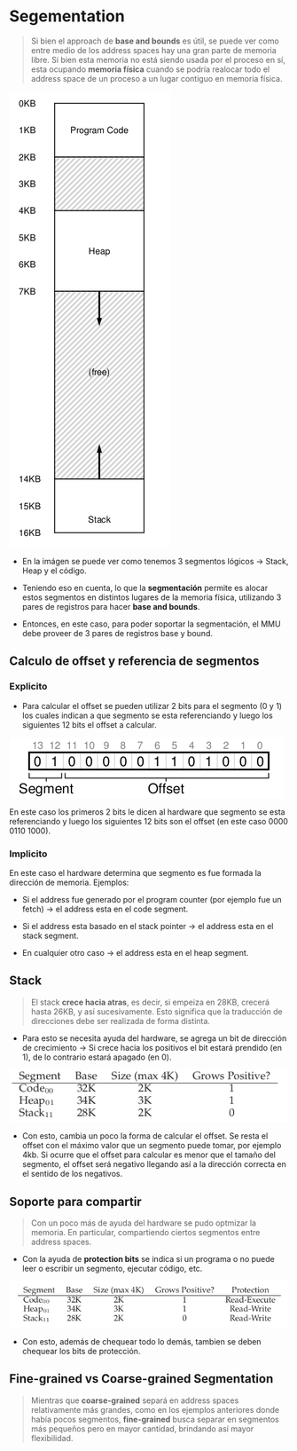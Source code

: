# Segementation

> Si bien el approach de **base and bounds** es útil, se puede ver como entre medio de los address spaces hay una gran parte de memoria libre. Si bien esta memoria no está siendo usada por el proceso en sí, esta ocupando **memoria física** cuando se podría realocar todo el address space de un proceso a un lugar contiguo en memoria física.


![Ejemplo de fragmentación](img/fragmentacion_arp_16.png)

- En la imágen se puede ver como tenemos 3 segmentos lógicos $\rightarrow$ Stack, Heap y el código.

- Teniendo eso en cuenta, lo que la **segmentación** permite es alocar estos segmentos en distintos lugares de la memoria física, utilizando 3 pares de registros para hacer **base and bounds**.

- Entonces, en este caso, para poder soportar la segmentación, el MMU debe proveer de 3 pares de registros base y bound.

## Calculo de offset y referencia de segmentos

### Explicito


- Para calcular el offset se pueden utilizar 2 bits para el segmento (0 y 1) los cuales indican a que segmento se esta referenciando y luego los siguientes 12 bits el offset a calcular.

![Ejemplo de cálculo de offset](img/calculo_offset_arp_16.png)

En este caso los primeros 2 bits le dicen al hardware que segmento se esta referenciando y luego los siguientes 12 bits son el offset (en este caso 0000 0110 1000).

### Implicito

En este caso el hardware determina que segmento es fue formada la dirección de memoria. Ejemplos:

- Si el address fue generado por el program counter (por ejemplo fue un fetch) $\rightarrow$ el address esta en el code segment.

- Si el address esta basado en el stack pointer $\rightarrow$ el address esta en el stack segment.

- En cualquier otro caso $\rightarrow$ el address esta en el heap segment.

## Stack

> El stack **crece hacia atras**, es decir, si empeiza en 28KB, crecerá hasta 26KB, y así sucesivamente. Esto significa que la traducción de direcciones debe ser realizada de forma distinta.

- Para esto se necesita ayuda del hardware, se agrega un bit de dirección de crecimiento $\rightarrow$ Si crece hacia los positivos el bit estará prendido (en 1), de lo contrario estará apagado (en 0).

![Segmentos con "Growth Support"](img/segmentos_1_arp_16.png)

- Con esto, cambia un poco la forma de calcular el offset. Se resta el offset con el máximo valor que un segmento puede tomar, por ejemplo 4kb. Si ocurre que el offset para calcular es menor que el tamaño del segmento, el offset será negativo llegando así a la dirección correcta en el sentido de los negativos.

## Soporte para compartir

> Con un poco más de ayuda del hardware se pudo optmizar la memoria. En particular, compartiendo ciertos segmentos entre address spaces.

- Con la ayuda de **protection bits** se indica si un programa o no puede leer o escribir un segmento, ejecutar código, etc. 

![Segmentos con Protección](img/segmentos_2_arp_16.png)

- Con esto, además de chequear todo lo demás, tambien se deben chequear los bits de protección.

## Fine-grained vs Coarse-grained Segmentation

> Mientras que **coarse-grained** separá en address spaces relativamente más grandes, como en los ejemplos anteriores donde había pocos segmentos, **fine-grained** busca separar en segmentos más pequeños pero en mayor cantidad, brindando así mayor flexibilidad.

